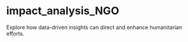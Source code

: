 # impact_analysis_NGO
Explore how data-driven insights can direct and enhance humanitarian efforts.
